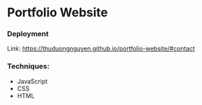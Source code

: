 # Portfolio Website

### Deployment
Link: https://thuduongnguyen.github.io/portfolio-website/#contact

### Techniques:
- JavaScript
- CSS
- HTML
